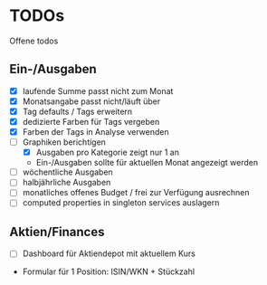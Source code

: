 # TODOs
Offene todos

## Ein-/Ausgaben
- [x] laufende Summe passt nicht zum Monat
- [x] Monatsangabe passt nicht/läuft über
- [x] Tag defaults / Tags erweitern
- [x] dedizierte Farben für Tags vergeben
- [x] Farben der Tags in Analyse verwenden
- [ ] Graphiken berichtigen
  - [x] Ausgaben pro Kategorie zeigt nur 1 an
  - Ein-/Ausgaben sollte für aktuellen Monat angezeigt werden
- [ ] wöchentliche Ausgaben
- [ ] halbjährliche Ausgaben
- [ ] monatliches offenes Budget / frei zur Verfügung ausrechnen
- [ ] computed properties in singleton services auslagern

## Aktien/Finances
- [ ] Dashboard für Aktiendepot mit aktuellem Kurs
- Formular für 1 Position: ISIN/WKN + Stückzahl
